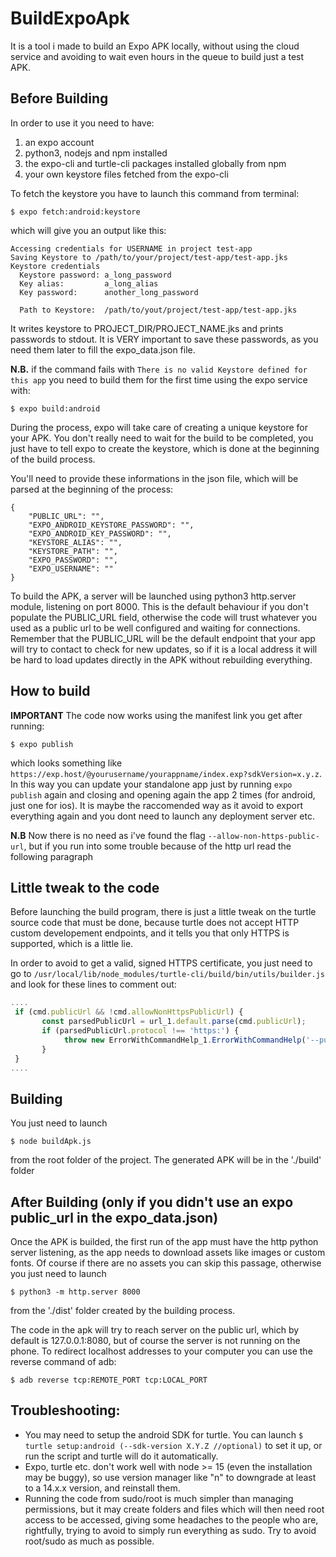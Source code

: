 # BuildExpoApk

It is a tool i made to build an Expo APK locally, without using the cloud service and avoiding to wait even hours in the queue to build just a test APK.

## Before Building
In order to use it you need to have:
  1) an expo account 
  2) python3, nodejs and npm installed
  3) the expo-cli and turtle-cli packages installed globally from npm
  4) your own keystore files fetched from the expo-cli
  
To fetch the keystore you have to launch this command from terminal: 
````
$ expo fetch:android:keystore
````
which will give you an output like this:
````
Accessing credentials for USERNAME in project test-app
Saving Keystore to /path/to/your/project/test-app/test-app.jks
Keystore credentials
  Keystore password: a_long_password
  Key alias:         a_long_alias
  Key password:      another_long_password

  Path to Keystore:  /path/to/yout/project/test-app/test-app.jks
````
It writes keystore to PROJECT_DIR/PROJECT_NAME.jks and prints passwords to stdout. It is VERY important to save these passwords, as you need them later to fill the expo_data.json file.

**N.B.** 
if the command fails with `There is no valid Keystore defined for this app` you need to build them for the first time using the expo service with:
````
$ expo build:android
````
During the process, expo will take care of creating a unique keystore for your APK. You don't really need to wait for the build to be completed, you just have to tell expo to create the keystore, which is done at the beginning of the build process. 

You'll need to provide these informations in the json file, which will be parsed at the beginning of the process:
````
{
  	"PUBLIC_URL": "",
	"EXPO_ANDROID_KEYSTORE_PASSWORD": "",
	"EXPO_ANDROID_KEY_PASSWORD": "",
	"KEYSTORE_ALIAS": "",
	"KEYSTORE_PATH": "",
	"EXPO_PASSWORD": "",
	"EXPO_USERNAME": ""
}
````

To build the APK, a server will be launched using python3 http.server module, listening on port 8000. This is the default behaviour if you don't populate the PUBLIC_URL field, otherwise the code will trust whatever you used as a public url to be well configured and waiting for connections. Remember that the PUBLIC_URL will be the default endpoint that your app will try to contact to check for new updates, so if it is a local address it will be hard to load updates directly in the APK without rebuilding everything.

## How to build

**IMPORTANT** The code now works using the manifest link you get after running:
````
$ expo publish
````
which looks something like `https://exp.host/@yourusername/yourappname/index.exp?sdkVersion=x.y.z`. In this way you can update your standalone app just by running `expo publish` again and closing and opening again the app 2 times (for android, just one for ios). It is maybe the raccomended way as it avoid to export everything again and you dont need to launch any deployment server etc.

**N.B** Now there is no need as i've found the flag `--allow-non-https-public-url`, but if you run into some trouble because of the http url read the following paragraph

## Little tweak to the code
Before launching the build program, there is just a little tweak on the turtle source code that must be done, because turtle does not accept HTTP custom developement endpoints, and it tells you that only HTTPS is supported, which is a little lie.

In order to avoid to get a valid, signed HTTPS certificate, you just need to go to `/usr/local/lib/node_modules/turtle-cli/build/bin/utils/builder.js` and look for these lines to comment out:
````javascript
....
 if (cmd.publicUrl && !cmd.allowNonHttpsPublicUrl) {
       const parsedPublicUrl = url_1.default.parse(cmd.publicUrl);
       if (parsedPublicUrl.protocol !== 'https:') {
            throw new ErrorWithCommandHelp_1.ErrorWithCommandHelp('--public-url is invalid - only HTTPS urls are supported');
       }
 }
....
````
## Building

You just need to launch
````
$ node buildApk.js
````
from the root folder of the project. The generated APK will be in the './build' folder

## After Building (only if you didn't use an expo public_url in the expo_data.json)
Once the APK is builded, the first run of the app must have the http python server listening, as the app needs to download assets like images or custom fonts. Of course if there are no assets you can skip this passage, otherwise you just need to launch
````
$ python3 -m http.server 8000
````
from the './dist' folder created by the building process.

The code in the apk will try to reach server on the public url, which by default is 127.0.0.1:8080, but of course the server is not running on the phone. To redirect localhost addresses to your computer you can use the reverse command of adb:
````
$ adb reverse tcp:REMOTE_PORT tcp:LOCAL_PORT
````

## Troubleshooting:
* You may need to setup the android SDK for turtle. You can launch `$ turtle setup:android (--sdk-version X.Y.Z //optional)` to set it up, or run the script and turtle will do it automatically.
* Expo, turtle etc. don't work well with node >= 15 (even the installation may be buggy), so use version manager like "n" to downgrade at least to a 14.x.x version, and reinstall them.
* Running the code from sudo/root is much simpler than managing permissions, but it may create folders and files which will then need root access to be accessed, giving some headaches to the people who are, rightfully, trying to avoid to simply run everything as sudo. Try to avoid root/sudo as much as possible.

